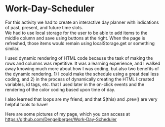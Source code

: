 # Work-Day-Scheduler

For this activity we had to create an interactive day planner with indications of past, present, and future time slots.  
We had to use local storage for the user to be able to add items to the middle column and save using buttons at the right.  When the page is refreshed, those items would remain using localStorage.get or something similar.

I used dynamic rendering of HTML code because the task of making the rows and columns was repetitive.  It was a learning experience, and I walked away knowing much more about how I was coding, but also two benefits of the dynamic rendering. 1) I could make the schedule using a great deal less coding, and 2) in the process of dynamically creating the HTML I created variables, id tags, etc. that I used later in the on-click events and the rendering of the color coding based upon time of day.

I also learned that loops are my friend, and that $(this) and .prev() are very helpful tools to have!

Here are some pictures of my page, which you can access at https://github.com/Dengelberger/Work-Day-Scheduler

